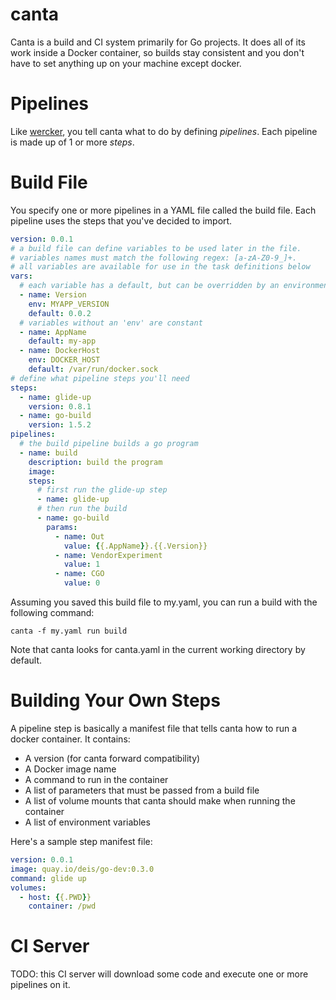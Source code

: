 # canta

Canta is a build and CI system primarily for Go projects. It does all of its work inside a Docker container, so builds stay consistent and you don't have to set anything up on your machine except docker.

# Pipelines

Like [wercker](http://wercker.com), you tell canta what to do by defining _pipelines_. Each pipeline is made up of 1 or more _steps_.

# Build File

You specify one or more pipelines in a YAML file called the build file. Each pipeline uses the steps that you've decided to import.

```yaml
version: 0.0.1
# a build file can define variables to be used later in the file.
# variables names must match the following regex: [a-zA-Z0-9_]+.
# all variables are available for use in the task definitions below
vars:
  # each variable has a default, but can be overridden by an environment variable
  - name: Version
    env: MYAPP_VERSION
    default: 0.0.2
  # variables without an 'env' are constant
  - name: AppName
    default: my-app
  - name: DockerHost
    env: DOCKER_HOST
    default: /var/run/docker.sock
# define what pipeline steps you'll need
steps:
  - name: glide-up
    version: 0.8.1
  - name: go-build
    version: 1.5.2
pipelines:
  # the build pipeline builds a go program
  - name: build
    description: build the program
    image:
    steps:
      # first run the glide-up step
      - name: glide-up
      # then run the build
      - name: go-build
        params:
          - name: Out
            value: {{.AppName}}.{{.Version}}
          - name: VendorExperiment
            value: 1
          - name: CGO
            value: 0
```

Assuming you saved this build file to my.yaml, you can run a build with the following command:

```console
canta -f my.yaml run build
```

Note that canta looks for canta.yaml in the current working directory by default.


# Building Your Own Steps

A pipeline step is basically a manifest file that tells canta how to run a docker container. It contains:

- A version (for canta forward compatibility)
- A Docker image name
- A command to run in the container
- A list of parameters that must be passed from a build file
- A list of volume mounts that canta should make when running the container
- A list of environment variables

Here's a sample step manifest file:

```yaml
version: 0.0.1
image: quay.io/deis/go-dev:0.3.0
command: glide up
volumes:
  - host: {{.PWD}}
    container: /pwd
```

# CI Server

TODO: this CI server will download some code and execute one or more pipelines on it.
